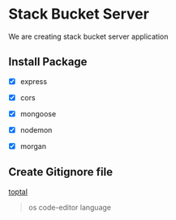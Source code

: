 # Stack Bucket Server
We are creating stack bucket server application


## Install Package
- [x] express
- [x] cors
- [x] mongoose
- [x] nodemon
- [x] morgan



## Create Gitignore file
[toptal](https://www.toptal.com/developers/gitignore)

> os code-editor language